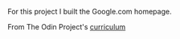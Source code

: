 <!-- write a brief introduction for what the current project is and what skills you have demonstrated once you have completed it. (You can do this as a self-reflection at the end of the project which is a good way to review what you have learned.) -->

For this project I built the Google.com homepage.

From The Odin Project's [curriculum](http://www.theodinproject.com/courses/web-development-101/lessons/html-css)